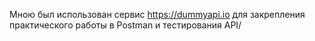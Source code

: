 Мною был использован сервис https://dummyapi.io для закрепления практического работы в Postman и тестирования API/ 
